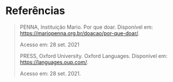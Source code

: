 # Referências

> PENNA, Instituição Mario. Por que doar. Disponível em: <https://mariopenna.org.br/doacao/por-que-doar/>.
>
> Acesso em: 28 set. 2021
>
>PRESS, Oxford University. Oxford Languages. Disponível em: <https://languages.oup.com/>.
>
> Acesso em: 28 set. 2021.
